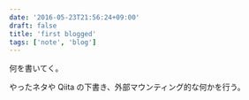 ```yaml
---
date: '2016-05-23T21:56:24+09:00'
draft: false
title: 'first blogged'
tags: ['note', 'blog']
---
```


何を書いてく。

やったネタや Qiita の下書き、外部マウンティング的な何かを行う。

